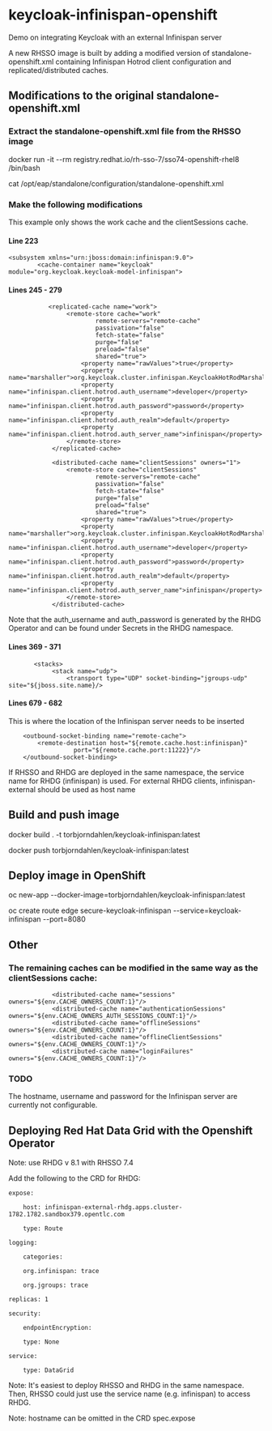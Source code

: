 # keycloak-infinispan-openshift
Demo on integrating Keycloak with an external Infinispan server

A new RHSSO image is built by adding a modified version of standalone-openshift.xml containing Infinispan Hotrod client configuration and replicated/distributed caches.

## Modifications to the original standalone-openshift.xml

### Extract the standalone-openshift.xml file from the RHSSO image
docker run -it --rm registry.redhat.io/rh-sso-7/sso74-openshift-rhel8 /bin/bash

cat /opt/eap/standalone/configuration/standalone-openshift.xml

### Make the following modifications
This example only shows the work cache and the clientSessions cache.

#### Line 223

    <subsystem xmlns="urn:jboss:domain:infinispan:9.0">
            <cache-container name="keycloak" module="org.keycloak.keycloak-model-infinispan">

#### Lines 245 - 279

               <replicated-cache name="work">
                    <remote-store cache="work" 
                            remote-servers="remote-cache" 
                            passivation="false"
                            fetch-state="false"
                            purge="false"
                            preload="false"
                            shared="true">
                        <property name="rawValues">true</property>
                        <property name="marshaller">org.keycloak.cluster.infinispan.KeycloakHotRodMarshallerFactory</property>
                        <property name="infinispan.client.hotrod.auth_username">developer</property>
                        <property name="infinispan.client.hotrod.auth_password">password</property>
                        <property name="infinispan.client.hotrod.auth_realm">default</property>
                        <property name="infinispan.client.hotrod.auth_server_name">infinispan</property>
                    </remote-store>
                </replicated-cache>

                <distributed-cache name="clientSessions" owners="1">
                    <remote-store cache="clientSessions" 
                            remote-servers="remote-cache" 
                            passivation="false"
                            fetch-state="false"
                            purge="false"
                            preload="false"
                            shared="true">
                        <property name="rawValues">true</property>
                        <property name="marshaller">org.keycloak.cluster.infinispan.KeycloakHotRodMarshallerFactory</property>
                        <property name="infinispan.client.hotrod.auth_username">developer</property>
                        <property name="infinispan.client.hotrod.auth_password">password</property>
                        <property name="infinispan.client.hotrod.auth_realm">default</property>
                        <property name="infinispan.client.hotrod.auth_server_name">infinispan</property>
                    </remote-store>
                </distributed-cache>



Note that the auth_username and auth_password is generated by the RHDG Operator and can be found under Secrets in the RHDG namespace.

#### Lines 369 - 371

           <stacks>
                <stack name="udp">
                    <transport type="UDP" socket-binding="jgroups-udp" site="${jboss.site.name}/>


#### Lines 679 - 682

This is where the location of the Infinispan server needs to be inserted

        <outbound-socket-binding name="remote-cache"> 
            <remote-destination host="${remote.cache.host:infinispan}" 
                      port="${remote.cache.port:11222}"/> 
        </outbound-socket-binding>

If RHSSO and RHDG are deployed in the same namespace, the service name for RHDG (infinispan) is used.
For external RHDG clients, infinispan-external should be used as host name 

## Build and push image

docker build . -t torbjorndahlen/keycloak-infinispan:latest

docker push torbjorndahlen/keycloak-infinispan:latest

## Deploy image in OpenShift

oc new-app --docker-image=torbjorndahlen/keycloak-infinispan:latest

oc create route edge secure-keycloak-infinispan --service=keycloak-infinispan --port=8080



## Other

### The remaining caches can be modified in the same way as the clientSessions cache:

                <distributed-cache name="sessions" owners="${env.CACHE_OWNERS_COUNT:1}"/>
                <distributed-cache name="authenticationSessions" owners="${env.CACHE_OWNERS_AUTH_SESSIONS_COUNT:1}"/>
                <distributed-cache name="offlineSessions" owners="${env.CACHE_OWNERS_COUNT:1}"/>               
                <distributed-cache name="offlineClientSessions" owners="${env.CACHE_OWNERS_COUNT:1}"/>
                <distributed-cache name="loginFailures" owners="${env.CACHE_OWNERS_COUNT:1}"/>

### TODO

The hostname, username and password for the Infinispan server are currently not configurable.


## Deploying Red Hat Data Grid with the Openshift Operator

Note: use RHDG v 8.1 with RHSSO 7.4

Add the following to the CRD for RHDG:

    expose:

        host: infinispan-external-rhdg.apps.cluster-1782.1782.sandbox379.opentlc.com

        type: Route

    logging:

        categories:

        org.infinispan: trace

        org.jgroups: trace

    replicas: 1

    security:

        endpointEncryption:

        type: None

    service:

        type: DataGrid


Note: It's easiest to deploy RHSSO and RHDG in the same namespace. Then, RHSSO could just use the service name (e.g. infinispan) to access RHDG.

Note: hostname can be omitted in the CRD spec.expose

